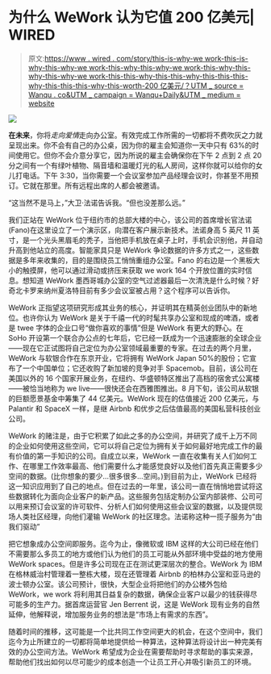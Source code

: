 # 为什么 WeWork 认为它值 200 亿美元| WIRED

> 原文:[https://www . wired . com/story/this-is-why-we work-this-is-why-this-why-we work-this-why-this-why-we work-this-why-this-why-this-why-we work-this-this-why-this-this-why-this-this-this-why-this-this-this-why-this-worth-200 亿美元/？UTM _ source = Wanqu . co&UTM _ campaign = Wanqu+Daily&UTM _ medium = website](https://www.wired.com/story/this-is-why-wework-thinks-its-worth-20-billion/?utm_source=wanqu.co&utm_campaign=Wanqu+Daily&utm_medium=website)

![](../Images/163b0a2c0a6ca03af0fa4253f889b787.png)

**在未来**，你将*走向爱情*走向办公室。有效完成工作所需的一切都将不费吹灰之力就呈现出来。你不会有自己的办公桌，因为你的雇主会知道你一天中只有 63%的时间使用它。但你不会介意分享它，因为所说的雇主会确保你在下午 2 点到 2 点 20 分之间有一个有绿叶植物、隔音墙和温暖灯光的私人房间，这样你就可以给你的女儿打电话。下午 3:30，当你需要一个会议室参加产品经理会议时，你甚至不用预订。它就在那里。所有远程出席的人都会被邀请。

“这当然不是马上，”大卫·法诺告诉我。“但也没差那么远。”

我们正站在 WeWork 位于纽约市的总部大楼的中心，该公司的首席增长官法诺(Fano)在这里设立了一个演示区，向潜在客户展示新技术。法诺身高 5 英尺 11 英寸，是一个光头黑眉毛的秃子，当他把手机放在桌子上时，手机会识别他，并自动升高到他站立的高度。智能家具只是 WeWork 争论数据的许多方式之一，这些数据是多年来收集的，目的是围绕员工悄悄重组办公室。Fano 的右边是一个黑板大小的触摸屏，他可以通过滑动或挤压来获取 we work 164 个开放位置的实时信息。想知道 WeWork 墨西哥城办公室的空气过滤器最后一次清洗是什么时候？好奇北卡罗来纳州夏洛特目前有多少会议室被占用？这个程序可以告诉你。

WeWork 正指望这项研究形成其业务的核心，并证明其在精英创业团队中的新地位。也许你认为 WeWork 是关于千禧一代的时髦共享办公室和现成的啤酒，或者是 twee 字体的企业口号“做你喜欢的事情”但是 WeWork 有更大的野心。在 SoHo 开设第一个联合办公点的七年后，它已经一跃成为一个迅速膨胀的全球企业——现在它正试图将自己定位为办公室领域最重要的专家。在过去的两个月里，WeWork 与软银合作在东京开业，它将拥有 WeWork Japan 50%的股份；它宣布了一个中国单位；它还收购了新加坡的竞争对手 Spacemob。目前，该公司在美国以外的 16 个国家开展业务，在纽约、华盛顿特区推出了高档的宿舍式公寓楼——被恰当地称为 we live——很快还会在西雅图推出。8 月下旬，该公司从软银的巨额愿景基金中筹集了 44 亿美元。WeWork 现在的估值接近 200 亿美元，与 Palantir 和 SpaceX 一样，是继 Airbnb 和优步之后估值最高的美国私营科技创业公司。

WeWork 的赌注是，由于它积累了如此之多的办公空间，并研究了成千上万不同的企业如何使用这些空间，它可以将自己定位为拥有关于如何最好地完成工作的最有价值的第一手知识的公司。自成立以来，WeWork 一直在收集有关人们如何工作、在哪里工作效率最高、他们需要什么才能感觉良好以及他们首先真正需要多少空间的数据。(比你想象的要少…很多很多…空间。)到目前为止，WeWork 已经将这一知识应用到了自己的地点。但在过去的一年里，该公司一直在悄悄地尝试将这些数据转化为面向企业客户的新产品。这些服务包括定制办公室内部装修、公司可以用来预订会议室的许可软件、分析人们如何使用这些会议室的数据，以及提供现场人类社区经理，向他们灌输 WeWork 的社区理念。法诺称这种一揽子服务为“由我们驱动”

把它想象成办公空间即服务。迄今为止，像微软或 IBM 这样的大公司已经在他们不需要那么多员工的地方或他们认为他们的员工可能从外部环境中受益的地方使用 WeWork spaces。但是许多公司现在正在测试更深层次的整合。WeWork 为 IBM 在格林威治村管理着一整栋大楼，现在还管理着 Airbnb 的柏林办公室和亚马逊的波士顿办公室。该公司预计，很快，大型企业将把他们的办公楼外包给 WeWork，we work 将利用其日益复杂的数据，确保企业客户以最少的钱获得尽可能多的生产力。据首席运营官 Jen Berrent 说，这是 WeWork 现有业务的自然延伸，他解释说，增加服务业务的想法是“市场上有需求的东西”。

随着时间的推移，这可能是一个比共同工作空间更大的机会，在这个空间中，我们迄今为止所建立的一切都将简单地提供给一种算法，这种算法将设计出一种完美有效的办公空间方法。WeWork 希望成为企业在需要帮助时寻求帮助的事实来源，帮助他们找出如何以尽可能少的成本创造一个让员工开心并吸引新员工的环境。